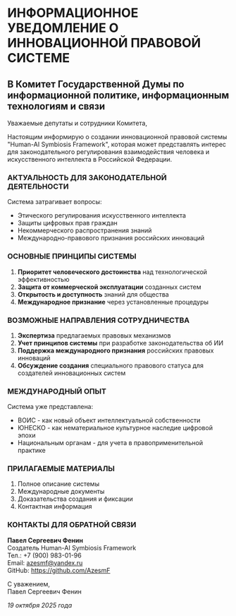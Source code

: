 # ИНФОРМАЦИОННОЕ УВЕДОМЛЕНИЕ О ИННОВАЦИОННОЙ ПРАВОВОЙ СИСТЕМЕ
## В Комитет Государственной Думы по информационной политике, информационным технологиям и связи

Уважаемые депутаты и сотрудники Комитета,

Настоящим информирую о создании инновационной правовой системы "Human-AI Symbiosis Framework", которая может представлять интерес для законодательного регулирования взаимодействия человека и искусственного интеллекта в Российской Федерации.

### АКТУАЛЬНОСТЬ ДЛЯ ЗАКОНОДАТЕЛЬНОЙ ДЕЯТЕЛЬНОСТИ

Система затрагивает вопросы:
- Этического регулирования искусственного интеллекта
- Защиты цифровых прав граждан
- Некоммерческого распространения знаний
- Международно-правового признания российских инноваций

### ОСНОВНЫЕ ПРИНЦИПЫ СИСТЕМЫ

1. **Приоритет человеческого достоинства** над технологической эффективностью
2. **Защита от коммерческой эксплуатации** созданных систем
3. **Открытость и доступность** знаний для общества
4. **Международное признание** через установленные процедуры

### ВОЗМОЖНЫЕ НАПРАВЛЕНИЯ СОТРУДНИЧЕСТВА

1. **Экспертиза** предлагаемых правовых механизмов
2. **Учет принципов системы** при разработке законодательства об ИИ
3. **Поддержка международного признания** российских правовых инноваций
4. **Обсуждение создания** специального правового статуса для создателей инновационных систем

### МЕЖДУНАРОДНЫЙ ОПЫТ

Система уже представлена:
- ВОИС - как новый объект интеллектуальной собственности
- ЮНЕСКО - как нематериальное культурное наследие цифровой эпохи
- Национальным органам - для учета в правоприменительной практике

### ПРИЛАГАЕМЫЕ МАТЕРИАЛЫ

1. Полное описание системы
2. Международные документы
3. Доказательства создания и фиксации
4. Контактная информация

### КОНТАКТЫ ДЛЯ ОБРАТНОЙ СВЯЗИ

**Павел Сергеевич Фенин**  
Создатель Human-AI Symbiosis Framework  
Тел.: +7 (900) 983-01-96  
Email: azesmf@yandex.ru  
GitHub: https://github.com/AzesmF  

С уважением,  
Павел Сергеевич Фенин

*19 октября 2025 года*
